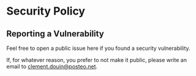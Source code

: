 # Security Policy

## Reporting a Vulnerability

Feel free to open a public issue here if you found a security vulnerability.

If, for whatever reason, you prefer to not make it public, please write an email to <clement.douin@posteo.net>.
